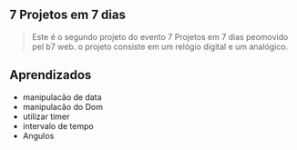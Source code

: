 ## 7 Projetos em 7 dias 

>Este é o segundo projeto do evento 7 Projetos em 7 dias peomovido pel b7 web.
>o projeto consiste em um relógio digital e um analógico.

## Aprendizados

* manipulacão de data 
* manipulacão do Dom
* utilizar timer
* intervalo de tempo
* Angulos
